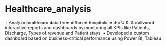 # Healthcare_analysis
• Analyze healthcare data from different hospitals in the U.S.
& delivered interactive reports and dashboards by
monitoring all KPIs like Patients, Discharge, Types of
revenue and Patient stays.
• Developed a custom dashboard based on business-critical performance using Power BI, Tableau
